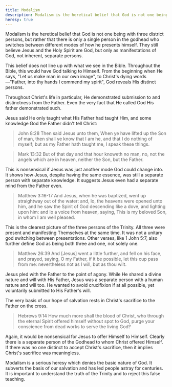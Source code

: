 ```yaml
---
title: Modalism
description: Modalism is the heretical belief that God is not one being with three distinct persons, but rather that God is a single person switching between different modes.
heresy: true
---
```

Modalism is the heretical belief that God is not one being with three district persons, but rather that there is only a single person in the godhead who switches between different modes of how he presents himself. They still believe Jesus and the Holy Spirit are God, but only as manifestations of God, not inherent, separate persons.

This belief does not line up with what we see in the Bible. Throughout the Bible, this would have God talking to Himself. From the beginning when He says, "Let us make man in our own image", to Christ's dying words—"Father, into thy hands I commend my spirit", God reveals His distinct persons.

Throughout Christ's life in particular, He demonstrated submission to and distinctness from the Father. Even the very fact that He called God His father demonstrated such.

Jesus said He only taught what His Father had taught Him, and some knowledge God the Father didn't tell Christ:

> John 8:28  Then said Jesus unto them, When ye have lifted up the Son of man, then shall ye know that I am he, and that I do nothing of myself; but as my Father hath taught me, I speak these things.

> Mark 13:32  But of that day and that hour knoweth no man, no, not the angels which are in heaven, neither the Son, but the Father.

This is nonsensical if Jesus was just another mode God could change into. It shows how Jesus, despite having the same essence, was still a separate person with separate knowledge. It suggests Jesus even had a separate mind from the Father even.

> Matthew 3:16-17  And Jesus, when he was baptized, went up straightway out of the water: and, lo, the heavens were opened unto him, and he saw the Spirit of God descending like a dove, and lighting upon him: and lo a voice from heaven, saying, This is my beloved Son, in whom I am well pleased.

This is the clearest picture of the three persons of the Trinity. All three were present and manifesting Themselves at the same time. It was not a unitary god switching between presentations. Other verses, like 1 John 5:7, also further define God as being both three and one, not solely one.

> Matthew 26:39  And [Jesus] went a little further, and fell on his face, and prayed, saying, O my Father, if it be possible, let this cup pass from me: nevertheless not as I will, but as thou wilt.

Jesus pled with the Father to the point of agony. While He shared a divine nature and will with His Father, Jesus was a separate person with a human nature and will too. He wanted to avoid crucifixion if at all possible, yet voluntarily submitted to His Father's will.

The very basis of our hope of salvation rests in Christ's sacrifice to the Father on the cross.

> Hebrews 9:14  How much more shall the blood of Christ, who through the eternal Spirit offered himself without spot to God, purge your conscience from dead works to serve the living God?

Again, it would be nonsensical for Jesus to offer Himself to Himself. Clearly there is a separate person of the Godhead to whom Christ offered Himself. If there was no one distinct to accept Christ's sacrifice, then it implies Christ's sacrifice was meaningless.

Modalism is a serious heresy which denies the basic nature of God. It subverts the basis of our salvation and has led people astray for centuries. It is important to understand the truth of the Trinity and to reject this false teaching.

